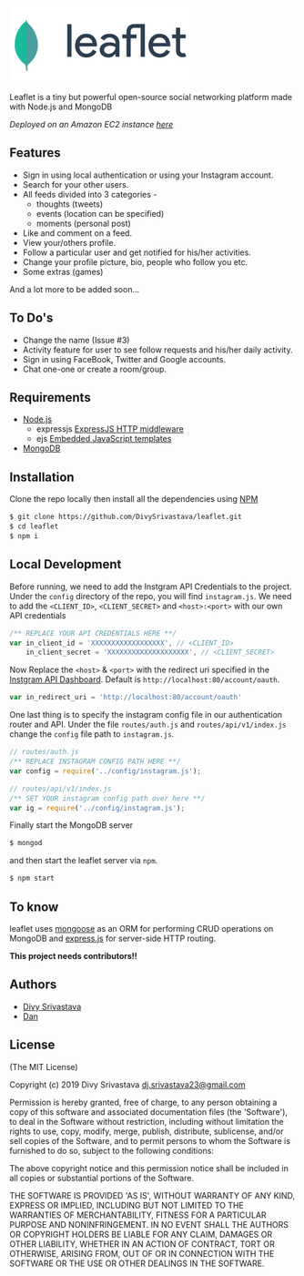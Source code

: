 [![leaflet-banner](./public/images/logo/banner.png)](http://mygurukulonline.in)

Leaflet is a tiny but powerful open-source social networking platform made with Node.js and MongoDB

_Deployed on an Amazon EC2 instance [here](http://mygurukulonline.in)_


## Features

* Sign in using local authentication or using your Instagram account.
* Search for your other users.
* All feeds divided into 3 categories -
	* thoughts (tweets)
	* events (location can be specified)
	* moments (personal post)
* Like and comment on a feed.
* View your/others profile.
* Follow a particular user and get notified for his/her activities.
* Change your profile picture, bio, people who follow you etc.
* Some extras (games)

And a lot more to be added soon...

## To Do's
* Change the name (Issue #3)
* Activity feature for user to see follow requests and his/her daily activity.
* Sign in using FaceBook, Twitter and Google accounts.
* Chat one-one or create a room/group.

## Requirements

* [Node.js](https://nodejs.org)  
	- expressjs [ExpressJS HTTP middleware](https://npmjs.org/package/express)
	- ejs [Embedded JavaScript templates](https://npmjs.org/package/ejs)		
* [MongoDB](http://mongodb.org)


## Installation

Clone the repo locally then install all the dependencies using [NPM](https://npmjs.org/)

```bash
$ git clone https://github.com/DivySrivastava/leaflet.git
$ cd leaflet
$ npm i
```

## Local Development
Before running, we need to add the Instgram API Credentials to the project.
Under the `config` directory of the repo, you will find `instagram.js`.
We need to add the `<CLIENT_ID>`, `<CLIENT_SECRET>` and `<host>:<port>` with our own API credentials

```js
/** REPLACE YOUR API CREDENTIALS HERE **/
var in_client_id = 'XXXXXXXXXXXXXXXXXX', // <CLIENT_ID>
	in_client_secret = 'XXXXXXXXXXXXXXXXXXXX', // <CLIENT_SECRET>
```

Now Replace the `<host>` & `<port>` with the redirect uri specified in the [Instgram API Dashboard](https://www.instagram.com/developer).
Default is `http://localhost:80/account/oauth`.
```js
var in_redirect_uri = 'http://localhost:80/account/oauth'
```

One last thing is to specify the instagram config file in our authentication router and API.
Under the file `routes/auth.js` and `routes/api/v1/index.js` change the `config` file path to `instagram.js`.

```js
// routes/auth.js
/** REPLACE INSTAGRAM CONFIG PATH HERE **/
var config = require('../config/instagram.js');
```
```js
// routes/api/v1/index.js
/** SET YOUR instagram config path over here **/
var ig = require('../config/instagram.js');
```

Finally start the MongoDB server
```bash
$ mongod
```
and then start the leaflet server via `npm`.
```bash
$ npm start
```   
## To know

leaflet uses [mongoose](https://npmjs.org/package/mongoose) as an ORM for performing CRUD operations on MongoDB and [express.js](https://npmjs.com/package/express) for server-side HTTP routing.

**This project needs contributors!!**

## Authors
 - [Divy Srivastava](http://github.com/DivySrivastava)
 - [Dan](https://github.com/MayorChano)

## License

(The MIT License)

Copyright (c) 2019 Divy Srivastava <dj.srivastava23@gmail.com>

Permission is hereby granted, free of charge, to any person obtaining
a copy of this software and associated documentation files (the
'Software'), to deal in the Software without restriction, including
without limitation the rights to use, copy, modify, merge, publish,
distribute, sublicense, and/or sell copies of the Software, and to
permit persons to whom the Software is furnished to do so, subject to
the following conditions:

The above copyright notice and this permission notice shall be
included in all copies or substantial portions of the Software.

THE SOFTWARE IS PROVIDED 'AS IS', WITHOUT WARRANTY OF ANY KIND,
EXPRESS OR IMPLIED, INCLUDING BUT NOT LIMITED TO THE WARRANTIES OF
MERCHANTABILITY, FITNESS FOR A PARTICULAR PURPOSE AND NONINFRINGEMENT.
IN NO EVENT SHALL THE AUTHORS OR COPYRIGHT HOLDERS BE LIABLE FOR ANY
CLAIM, DAMAGES OR OTHER LIABILITY, WHETHER IN AN ACTION OF CONTRACT,
TORT OR OTHERWISE, ARISING FROM, OUT OF OR IN CONNECTION WITH THE
SOFTWARE OR THE USE OR OTHER DEALINGS IN THE SOFTWARE.
